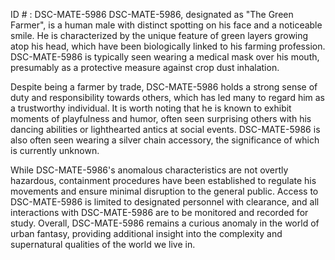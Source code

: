 ID # : DSC-MATE-5986
DSC-MATE-5986, designated as "The Green Farmer", is a human male with distinct spotting on his face and a noticeable smile. He is characterized by the unique feature of green layers growing atop his head, which have been biologically linked to his farming profession. DSC-MATE-5986 is typically seen wearing a medical mask over his mouth, presumably as a protective measure against crop dust inhalation.

Despite being a farmer by trade, DSC-MATE-5986 holds a strong sense of duty and responsibility towards others, which has led many to regard him as a trustworthy individual. It is worth noting that he is known to exhibit moments of playfulness and humor, often seen surprising others with his dancing abilities or lighthearted antics at social events. DSC-MATE-5986 is also often seen wearing a silver chain accessory, the significance of which is currently unknown.

While DSC-MATE-5986's anomalous characteristics are not overtly hazardous, containment procedures have been established to regulate his movements and ensure minimal disruption to the general public. Access to DSC-MATE-5986 is limited to designated personnel with clearance, and all interactions with DSC-MATE-5986 are to be monitored and recorded for study. Overall, DSC-MATE-5986 remains a curious anomaly in the world of urban fantasy, providing additional insight into the complexity and supernatural qualities of the world we live in.